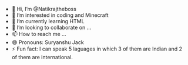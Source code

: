 - 👋 Hi, I’m @Natikrajtheboss
- 👀 I’m interested in coding and Minecraft
- 🌱 I’m currently learning HTML
- 💞️ I’m looking to collaborate on ...
- 📫 How to reach me ...
- 😄 Pronouns: Suryanshu Jack 
- ⚡ Fun fact: I can speak 5 laguages in which 3 of them are Indian and 2 of them are international.

<!---
Natikrajtheboss/Natikrajtheboss is a ✨ special ✨ repository because its `README.md` (this file) appears on your GitHub profile.
You can click the Preview link to take a look at your changes.
--->
